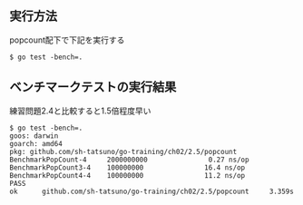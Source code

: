 ## 実行方法
popcount配下で下記を実行する
```
$ go test -bench=.
```

## ベンチマークテストの実行結果
練習問題2.4と比較すると1.5倍程度早い
```
$ go test -bench=.
goos: darwin
goarch: amd64
pkg: github.com/sh-tatsuno/go-training/ch02/2.5/popcount
BenchmarkPopCount-4     2000000000               0.27 ns/op
BenchmarkPopCount3-4    100000000               16.4 ns/op
BenchmarkPopCount4-4    100000000               11.2 ns/op
PASS
ok      github.com/sh-tatsuno/go-training/ch02/2.5/popcount     3.359s
```